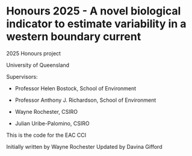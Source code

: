 # Honours 2025 - A novel biological indicator to estimate variability in a western boundary current

2025 Honours project

University of Queensland

Supervisors:

-   Professor Helen Bostock, School of Environment

-   Professor Anthony J. Richardson, School of Environment

-   Wayne Rochester, CSIRO

-   Julian Uribe-Palomino, CSIRO

This is the code for the EAC CCI

Initially written by Wayne Rochester Updated by Davina Gifford
